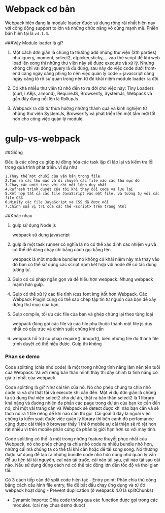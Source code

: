 # Webpack cơ bản
Webpack hiện đang là module loader được sử dụng rộng rãi nhất hiện nay với cộng động support to lớn và những chức năng vô cùng mạnh mẽ. Phiên bản hiện tại là  `v4.1.3`.

###Vậy Module loader là gì?

 1. Một cách đơn giản là chúng ta thường add những thư viện (3th parties) như jquery, moment, select2, dtpicker,sticky,... vào thẻ script để khi web load lên xong thì những thư viện này sẽ được execute và xử lý. Nhưng không  chỉ vài dòng jquery là đủ dùng, sau này do việc code dưới front-end càng ngày càng phìng to nên việc quản lý code = javascript càng ngày càng tõ rõ sự quan trọng nên từ đó khái niệm module loader ra đời.

 2. Có khá nhiều thư viện từ nhỏ đến to ra đời cho việc này: Tiny Loaders (curl, LABjs, almond), RequireJS, Browserify, SystemJs, Webpack và gần đây đang nổi lên là RollupJs .

 3. Webpack ra đời từ thừa hưởng những thành quả và kinh nghiệm từ những thư viện SystemJs, Browserify  và phát triển lền một tầm mới tốt hơn cho công việc quản lý module.

# gulp-vs-webpack

##Giống 

Đều là các công cụ giúp tự động hóa các task  lặp đi lặp lại và kiểm tra lỗi trong quá trình phát triển. ví dụ như

    1.Thay thế một chuỗi của văn bản trong file
    2.Tạo ra các thư mục và di chuyển các file vào các thư mục đó
    3.Chạy các unit test với chỉ một lệnh duy nhất
    4.Refresh trình duyệt của tôi khi thay đổi code và lưu lại
    5.Kết hợp tất cả các file JavaScript vào một file, và tương tự với các file CSS
    6.Minify các file JavaScript và CSS đã được nối
    7.Chỉnh sửa vị trí của các thẻ <script> trên trang html
    
##Khác nhau 
1. gulp sử dụng Node.js

    webpack sử dụng javascript
2. gulp là một task runner có nghĩa là nó có thể xác định các nhiệm vụ và có thể dễ dàng chạy chỉ bằng cách gọi bằng tên.
 
   webpack là môt module bundler nó không có khái niệm này mà thay vào đó bạn có thể sử dụng các script npm kết hợp với node để có tác dụng tương tự. 

3. Gulp có cú pháp ngắn gọn và dễ hiểu hơn webpack. Nhưng webpack mạnh hơn gulp.

4. Gulp có thể xử lý các file tĩnh (css font img )tốt hơn Webpack. Các  Webpack Plugin cũng có thể sao chép tập tin từ nguồn của bạn để xây dựng thư mục của bạn,

5. Gulp compile, tối ưu các file của bạn và ghép chúng lại theo từng loại

    webpack đóng gói các file vã các file phụ thuộc thành một file js duy nhất có cấu trúc và chính suất chúng khi cần
    
6. webpack hỗ trợ cú pháp require(), imoprt(), biến những file đó thành file trình duyệt có thể hiểu được. Gulp thì không




### Phan se demo


Code splitting (chia nhỏ code) là một trong những tính năng làm nên tên tuổi của Webpack. Và với riêng bản thân mình thấy thì đây chính là tính năng có giá trị nhất của webpack.

Code splitting là gì?
Như cái tên của nó. Nó cho phép chung ta chia nhỏ code ra và chỉ thật tải và execute khi cần đến. Một ví dụ đơn giản là chúng ta sử dụng thư viện select2 cho dự án, thật ra bản thân select2 là 1 library khá nặng và đương nhiên đa phần các page trong dự án của bạn ko cần đến nó, chỉ một vài trang cần và Webpack sẽ detect được khi nào bạn cần và sẽ tách nó ra 1 file riêng để khi nào cần thì gọi. Cái goal ở đây là ngoài việc chúng ta kiếm soát được việc quản lý library thì bên cạnh đó perfomance cũng được cải thiện ở browser thấy 1 thì ở mobile sự cải thiện sẽ rõ rệt hơn rất nhiều vì trên mobile phần cứng đa phần bị giới hạn hơn so với máy tính.


Code splitting có thể là một trong những feature thuyết phục nhất của Webpack, nó cho phép chúng ta chia nhỏ code ra nhiều bundle nhỏ hơn, những cái mà chúng ta có thể tải khi cần hoặc để tải song song. Nó thường được sử dụng để tạo ra những bundle code nhỏ hơn cũng như quản lý vấn đề ưu tiên tải tài nguyên, caí nào tải trước, cái nào tải sau, cái nào tải sau cái nào. Nếu sử dụng đúng cách nó có thể tác động lớn đến tốc độ và thời gian tải.

Có 3 cách tiếp cận để split code hiện tại: - Entry point: Phân chia thủ công bằng cách cấu hình file entry, file để bắt đầu chạy ứng dụng và từ đó webpack hoạt động - Prevent duplication (ở webpack 4.0 là splitChunks)


- Dynamic Imports: Chia code thông qua các function được gọi trong các modules. (cai nay chua demo duoc)